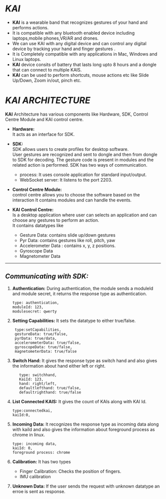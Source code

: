 # *__KAI__*
* **KAI** is a wearable band that recognizes gestures of your hand and performs actions.<br>
* It is compatible with any bluetooth enabled device including laptops,mobile phones,VR/AR and drones.<br>
* We can use KAI with any digital device and can control any digital device by tracking your hand and finger gestures .<br>
* It is Completely compatible with any applications in Mac, Windows and Linux laptops.<br>
* **KAI** device consits of battery that lasts long upto 8 hours and a dongle that can connect to multiple KAIS.<br>
* **KAI** can be used to perform shortcuts, mouse actions etc like Slide Up/Down, Zoom in/out, pinch etc.

# *__KAI ARCHITECTURE__* 
**KAI** Architecture has various components like Hardware, SDK, Control Centre Module and KAI control centre.<br>

 * **Hardware:**<br> 
    It acts as an interface for SDK.

* **SDK:**<br>
     SDK allows users to create profiles for desktop software.<br>
     User gestures are recognized and sent to dongle and then from dongle to SDK for decoding. The gesture code is present in modules and the related action is performed.
    SDK has two ways of communication.<br>
     * process: It uses console application for standard input/output.
     * WebSocket server: It listens to the port 2203.

* **Control Centre Module:**<br>
control centre allows you to choose the software based on the interaction
It contains modules and can handle the events.

* **KAI Control Centre:**<br>
Is a desktop application where user can selects an application and can choose any gestures to perform an action.<br>
It contains datatypes like
  * Gesture Data: contains slide up/down gestures
  * Pyr Data: contains gestures like roll, pitch, yaw
  * Accelerometer Data : contains x, y, z positions.
  * Gyroscope Data
  * Magnetometer Data
---
## *__Communicating with SDK:__*
1.  **Authentication:** During authentication, the module sends a moduleId and module secret, it returns the response type as authentication.<br>
    ```
    type: authentication,
    moduleId: 123,
    modulesecret: qwerty
    ```

1. **Setting Capabilities:** It sets the datatype to either true/false.
   ```
    type:setCapabilities,
    gestureData: true/false,
    pyrData: true/data,
    accelerometerData: true/false,
    gyroscopeData: true/false,
    magnetometerData: true/false
   ```

1. **Switch Hand:** It gives the response type as switch hand and also gives the information about hand either left or right.
   ```
      type: switchhand,
      KaiId: 123,
      hand: right/left,
      defaultlefthand: true/false,
      defaultrighthand: true/false
    ```

1. **List Connected KAIS:** It gives the count of KAIs along with KAI Id.
     ```
     type:connectedkai,
     kaiId:0,
     ```

1. **Incoming Data:** It recognizes the response type as incoming data along with kaiId and also gives the information about foreground process as chrome in linux.
    ```
    type: incoming data,
    kaiId: 0,
    foreground process: chrome
    ```

1. **Calibration:** It has two types<br>
     * Finger Calibration: Checks the position of fingers.
     * IMU calibration

1. **Unknown Data:** If the user sends the request with unknown datatype an erroe is sent as response. 




